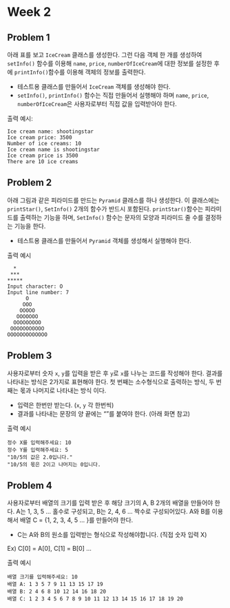 # Week 2

## Problem 1

아래 표를 보고 `IceCream` 클래스를 생성한다. 그런 다음 객체 한 개를 생성하여 `setInfo()` 함수를 이용해 `name`, `price`, `numberOfIceCream`에 대한 정보를 설정한 후에 `printInfo()`함수를
이용해 객체의 정보를 출력한다.

- 테스트용 클래스를 만들어서 `IceCream` 객체를 생성해야 한다.
- `setInfo()`, `printInfo()` 함수는 직접 만들어서 실행해야 하며 `name`, `price`, `numberOfIceCream`은 사용자로부터 직접 값을 입력받아야 한다.

출력 예시:

```
Ice cream name: shootingstar
Ice cream price: 3500
Number of ice creams: 10
Ice cream name is shootingstar
Ice cream price is 3500
There are 10 ice creams
```

## Problem 2

아래 그림과 같은 피라미드를 만드는 `Pyramid` 클래스를
하나 생성한다. 이 클래스에는 `printStar()`, `SetInfo()` 2개의
함수가 반드시 포함된다. `printStar()`함수는 피라미드를
출력하는 기능을 하며, `SetInfo()` 함수는 문자의 모양과
피라미드 줄 수를 결정하는 기능을 한다.

- 테스트용 클래스를 만들어서 `Pyramid` 객체를 생성해서 실행해야 한다.

출력 예시

```
  *
 ***
*****
Input character: O
Input line number: 7
      O
     OOO
    OOOOO
   OOOOOOO
  OOOOOOOOO
 OOOOOOOOOOO
OOOOOOOOOOOOO
```

## Problem 3

사용자로부터 숫자 `x`, `y`를 입력을 받은 후 `y`로 `x`를 나누는
코드를 작성해야 한다. 결과를 나타내는 방식은 2가지로
표현해야 한다. 첫 번째는 소수형식으로 출력하는 방식, 두
번째는 몫과 나머지로 나타내는 방식 이다.

- 입력은 한번만 받는다. (`x`, `y` 각 한번씩)
- 결과를 나타내는 문장의 양 끝에는 “”를 붙여야 한다. (아래 화면 참고)

출력 예시

```
정수 X를 입력해주세요: 10
정수 Y를 입력해주세요: 5
"10/5의 값은 2.0입니다."
"10/5의 몫은 2이고 나머지는 0입니다.
```

## Problem 4

사용자로부터 배열의 크기를 입력 받은 후 해당 크기의 A, B 2개의 배열을 만들어야 한다. A는 1, 3, 5 … 홀수로 구성되고, B는 2, 4, 6 … 짝수로 구성되어있다. A와 B를 이용해서 배열 C = {1, 2, 3, 4, 5 … }를 만들어야 한다.

- C는 A와 B의 원소를 입력받는 형식으로 작성해야합니다. (직접 숫자 입력 X)

Ex) C[0] = A[0], C[1] = B[0] …

출력 예시

```
배열 크기를 입력해주세요: 10
배열 A: 1 3 5 7 9 11 13 15 17 19
배열 B: 2 4 6 8 10 12 14 16 18 20
배열 C: 1 2 3 4 5 6 7 8 9 10 11 12 13 14 15 16 17 18 19 20
```
